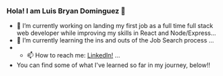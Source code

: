 ### Hola! I am Luis Bryan Dominguez 👋

- 🔭 I’m currently working on landing my first job as a full time full stack web developer while improving my skills in React and Node/Express...
- 🌱 I’m currently learning the ins and outs of the Job Search process  ...
- - 📫 How to reach me: 
  <a href=https://www.linkedin.com/in/luis-dominguez-8395b0193> LinkedIn!</a> ...
- You can find some of what I've learned so far in my journey, below!!
<!--
**luisbryandr/luisbryandr** is a ✨ _special_ ✨ repository because its `README.md` (this file) appears on your GitHub profile.

Here are some ideas to get you started:

- 🔭 I’m currently working on landing my first job as a full time full stack web developer while improving my skills in React and Node/Express...
- 🌱 I’m currently learning the ins and outs of the Job Search process  ...
- 👯 I’m looking to collaborate on ...
- 🤔 I’m looking for help with ...
- 💬 Ask me about ...

- ⚡ Fun fact: ...
-->
